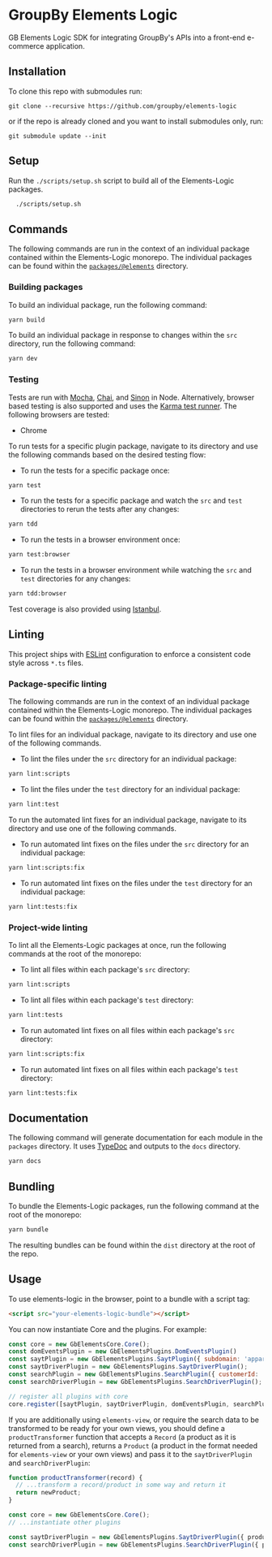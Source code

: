 # GroupBy Elements Logic
GB Elements Logic SDK for integrating GroupBy's APIs into a front-end e-commerce application.

## Installation
To clone this repo with submodules run:
```
git clone --recursive https://github.com/groupby/elements-logic
```
or if the repo is already cloned and you want to install submodules only, run:
```
git submodule update --init
```
## Setup
Run the `./scripts/setup.sh` script to build all of the Elements-Logic packages.
```sh
  ./scripts/setup.sh
```

## Commands
The following commands are run in the context of an individual package contained within the Elements-Logic monorepo. The individual packages can be found within the [`packages/@elements`](packages/@elements) directory.

### Building packages
To build an individual package, run the following command:
```sh
yarn build
```

To build an individual package in response to changes within the `src` directory, run the following command:
```sh
yarn dev
```

### Testing
Tests are run with [Mocha](https://mochajs.org/), [Chai](https://www.chaijs.com/), and [Sinon](https://sinonjs.org/) in Node. Alternatively, browser based testing is also supported and uses the [Karma test runner](https://karma-runner.github.io/latest/index.html). The following browsers are tested:

- Chrome

To run tests for a specific plugin package, navigate to its directory and use the following commands based on the desired testing flow:

- To run the tests for a specific package once:
```sh
yarn test
```
- To run the tests for a specific package and watch the `src` and `test` directories to rerun the tests after any changes:
```sh
yarn tdd
```
- To run the tests in a browser environment once:
```sh
yarn test:browser
```
- To run the tests in a browser environment while watching the `src` and `test` directories for any changes:
```sh
yarn tdd:browser
```

Test coverage is also provided using [Istanbul](https://github.com/istanbuljs/istanbuljs).

## Linting
This project ships with [ESLint](https://eslint.org/) configuration to enforce a consistent code style across `*.ts` files.

### Package-specific linting

The following commands are run in the context of an individual package contained within the Elements-Logic monorepo. The individual packages can be found within the [`packages/@elements`](packages/@elements) directory.

To lint files for an individual package, navigate to its directory and use one of the following commands.

- To lint the files under the `src` directory for an individual package:
```sh
yarn lint:scripts
```

- To lint the files under the `test` directory for an individual package:
```sh
yarn lint:test
```

To run the automated lint fixes for an individual package, navigate to its directory and use one of the following commands.

- To run automated lint fixes on the files under the `src` directory for an individual package:
```sh
yarn lint:scripts:fix
```

- To run automated lint fixes on the files under the `test` directory for an individual package:
```sh
yarn lint:tests:fix
```

### Project-wide linting

To lint all the Elements-Logic packages at once, run the following commands at the root of the monorepo:

- To lint all files within each package's `src` directory:
```sh
yarn lint:scripts
```

- To lint all files within each package's `test` directory:
```sh
yarn lint:tests
```

- To run automated lint fixes on all files within each package's `src` directory:
```sh
yarn lint:scripts:fix
```

- To run automated lint fixes on all files within each package's `test` directory:
```sh
yarn lint:tests:fix
```

## Documentation
The following command will generate documentation for each module in the `packages` directory. It uses [TypeDoc](https://typedoc.org/) and outputs to the `docs` directory.
```sh
yarn docs
```

## Bundling
To bundle the Elements-Logic packages, run the following command at the root of the monorepo:
```sh
yarn bundle
```

The resulting bundles can be found within the `dist` directory at the root of the repo.

## Usage
To use elements-logic in the browser, point to a bundle with a script tag:

```html
<script src="your-elements-logic-bundle"></script>
```

You can now instantiate Core and the plugins. For example:

```js
const core = new GbElementsCore.Core();
const domEventsPlugin = new GbElementsPlugins.DomEventsPlugin()
const saytPlugin = new GbElementsPlugins.SaytPlugin({ subdomain: 'apparel' });
const saytDriverPlugin = new GbElementsPlugins.SaytDriverPlugin();
const searchPlugin = new GbElementsPlugins.SearchPlugin({ customerId: 'apparel' });
const searchDriverPlugin = new GbElementsPlugins.SearchDriverPlugin();

// register all plugins with core
core.register([saytPlugin, saytDriverPlugin, domEventsPlugin, searchPlugin, searchDriverPlugin]);
```

If you are additionally using `elements-view`, or require the search data to be transformed to be ready for your own views, you should define a `productTransformer` function that accepts a `Record` (a product as it is returned from a search), returns a `Product` (a product in the format needed for `elements-view` or your own views) and pass it to the `saytDriverPlugin` and `searchDriverPlugin`:

```js
function productTransformer(record) {
  // ...transform a record/product in some way and return it
  return newProduct;
}

const core = new GbElementsCore.Core();
// ...instantiate other plugins

const saytDriverPlugin = new GbElementsPlugins.SaytDriverPlugin({ productTransformer });
const searchDriverPlugin = new GbElementsPlugins.SearchDriverPlugin({ productTransformer });
```
